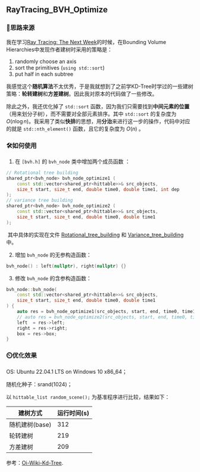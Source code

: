 ## RayTracing_BVH_Optimize

### :key:思路来源

我在学习[Ray Tracing: The Next Week](https://raytracing.github.io/books/RayTracingTheNextWeek.html)的时候，在Bounding Volume Hierarchies中发现作者建树时采用的策略是：

1. randomly choose an axis
2. sort the primitives (`using std::sort`)
3. put half in each subtree

我感觉这个**随机算法**不太优秀，于是我就想到了之前学KD-Tree时学过的一些建树策略：**轮转建树**和**方差建树**。因此我对原本的代码做了一些修改。

除此之外，我还优化掉了 `std::sort` 函数，因为我们只需要找到**中间元素的位置**（用来划分子树），而不需要对全部元素排序。其中 `std::sort` 的复杂度为 $O(n\log n)$。我采用了类似**快排**的思想，用**分治**来进行这一步的操作，代码中对应的就是 `std::nth_element()` 函数，且它的复杂度为 $O(n)$ 。

### :hammer_and_wrench:如何使用

1. 在 `[bvh.h]` 的 `bvh_node` 类中增加两个成员函数 ：

```cpp
// Rotational tree building
shared_ptr<bvh_node> bvh_node_optimize1 (
    const std::vector<shared_ptr<hittable>>& src_objects,
    size_t start, size_t end, double time0, double time1, int dep
);
// variance tree building
shared_ptr<bvh_node> bvh_node_optimize2 (
    const std::vector<shared_ptr<hittable>>& src_objects,
    size_t start, size_t end, double time0, double time1
);
```

​	其中具体的实现在文件 [Rotational_tree_building](./Rotational_tree_building.cpp) 和 [Variance_tree_building](./Variance_tree_building.cpp) 中。

2. 增加 `bvh_node` 的无参构造函数：

```cpp
bvh_node() : left(nullptr), right(nullptr) {}
```

3. 修改 `bvh_node` 的含参构造函数：

```cpp
bvh_node::bvh_node(
    const std::vector<shared_ptr<hittable>>& src_objects,
    size_t start, size_t end, double time0, double time1
) {
    auto res = bvh_node_optimize1(src_objects, start, end, time0, time1, 0);
    // auto res = bvh_node_optimize2(src_objects, start, end, time0, time1);
    left  = res->left;
    right = res->right;
    box = res->box;
}
```

### :timer_clock:优化效果

OS: Ubuntu 22.04.1 LTS on Windows 10 x86_64；

随机化种子：srand(1024)；

以 `hittable_list random_scene();` 为基准程序进行比较，结果如下：

| 建树方式       | 运行时间(s) |
| -------------- | ----------- |
| 随机建树(base) | 312         |
| 轮转建树       | 219         |
| 方差建树       | 209         |



参考：[Oi-Wiki-Kd-Tree](https://oi-wiki.org/ds/kdt/).